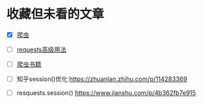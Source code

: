 # 收藏但未看的文章

- [x] [爬虫](https://mp.weixin.qq.com/s?__biz=MzAwNDc0MTUxMw==&mid=2649644252&idx=1&sn=a698dfa8f024d24acba02be1253a5728&chksm=833dbc3ab44a352c8c4f39a6a184662115d565d9a9488f062ddecbb8103d0f361d5dc6a76b41&xtrack=1&scene=90&subscene=93&sessionid=1592883891&clicktime=1592883893&enterid=1592883893&ascene=56&devicetype=android-29&version=27000f3f&nettype=WIFI&abtest_cookie=AAACAA%3D%3D&lang=zh_CN&exportkey=AzbNcsTaAdhETJXvPdbdUPA%3D&pass_ticket=tdpzoo65km8yEXy38BvyUemjGvVsDUG8VTSFP5AR%2BgQ%3D&wx_header=1)

- [ ] [requests高级用法](https://www.cnblogs.com/guhao123/p/4054177.html)
- [ ] [爬虫书籍](https://re.jd.com/cps/item/12794078.html?cu=true&utm_source=www.xuyi360.com&utm_medium=tuiguang&utm_campaign=t_4742_&utm_term=3ceced9e279e4226ae748951cb4f8a84)
- [ ] 知乎session()优化  https://zhuanlan.zhihu.com/p/114283369
- [ ] resquests.session()  https://www.jianshu.com/p/4b362fb7e915







